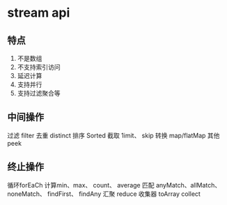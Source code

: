 # stream api

## 特点
1. 不是数组
2. 不支持索引访问
3. 延迟计算
4. 支持并行
5. 支持过滤聚合等

## 中间操作

过滤 filter
去重 distinct
排序 Sorted
截取 1imit、 skip
转换 map/flatMap
其他 peek
## 终止操作
循环forEaCh
计算min、max、 count、 average
匹配 anyMatch、allMatch、 noneMatch、 findFirst、 findAny
汇聚 reduce
收集器 toArray collect

